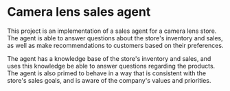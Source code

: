 # Camera lens sales agent

This project is an implementation of a sales agent for a camera lens store. 
The agent is able to answer questions about the store's inventory and sales, as well as make 
recommendations to customers based on their preferences.

The agent has a knowledge base of the store's inventory and sales, and uses this knowledge be able to answer
questions regarding the products.
The agent is also primed to behave in a way that is consistent with the store's sales goals, and is aware of the
company's values and priorities.

